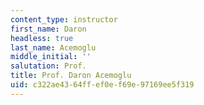 ```yaml
---
content_type: instructor
first_name: Daron
headless: true
last_name: Acemoglu
middle_initial: ''
salutation: Prof.
title: Prof. Daron Acemoglu
uid: c322ae43-64ff-ef0e-f69e-97169ee5f319
---
```

